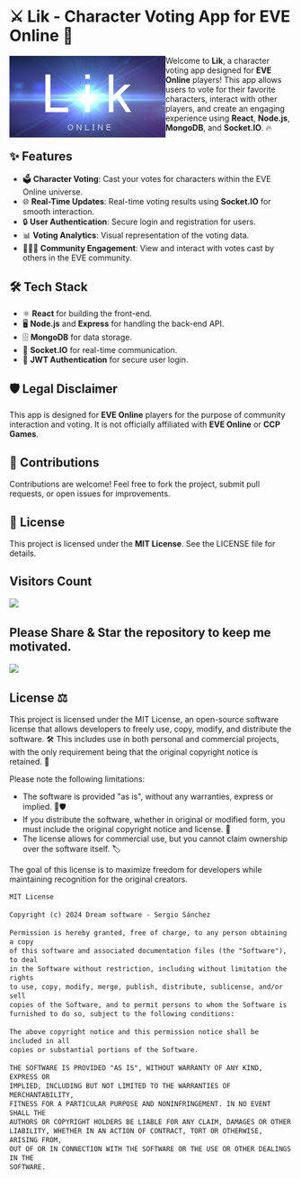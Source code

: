 # ⚔️ Lik - Character Voting App for EVE Online 🚀

<img width="auto" align="left" src="app/img/logo.png" />

Welcome to **Lik**, a character voting app designed for **EVE Online** players! This app allows users to vote for their favorite characters, interact with other players, and create an engaging experience using **React**, **Node.js**, **MongoDB**, and **Socket.IO**. 🔥

## ✨ Features  
- 🗳️ **Character Voting**: Cast your votes for characters within the EVE Online universe.
- 🌐 **Real-Time Updates**: Real-time voting results using **Socket.IO** for smooth interaction.
- 🔒 **User Authentication**: Secure login and registration for users.
- 📊 **Voting Analytics**: Visual representation of the voting data.
- 🧑‍🤝‍🧑 **Community Engagement**: View and interact with votes cast by others in the EVE community.

## 🛠️ Tech Stack  
- ⚛️ **React** for building the front-end.
- 🖥️ **Node.js** and **Express** for handling the back-end API.
- 🗄️ **MongoDB** for data storage.
- 🔌 **Socket.IO** for real-time communication.
- 🔑 **JWT Authentication** for secure user login.

## 🛡️ Legal Disclaimer  
This app is designed for **EVE Online** players for the purpose of community interaction and voting. It is not officially affiliated with **EVE Online** or **CCP Games**.

## 🤝 Contributions  
Contributions are welcome! Feel free to fork the project, submit pull requests, or open issues for improvements.  

## 📄 License  
This project is licensed under the **MIT License**. See the LICENSE file for details.  

## Visitors Count

<img width="auto" src="https://profile-counter.glitch.me/lik/count.svg" />

 
 ## Please Share & Star the repository to keep me motivated.
  <a href = "https://github.com/sergio11/lik/stargazers">
     <img src = "https://img.shields.io/github/stars/sergio11/lik" />
  </a>

## License ⚖️

This project is licensed under the MIT License, an open-source software license that allows developers to freely use, copy, modify, and distribute the software. 🛠️ This includes use in both personal and commercial projects, with the only requirement being that the original copyright notice is retained. 📄

Please note the following limitations:

- The software is provided "as is", without any warranties, express or implied. 🚫🛡️
- If you distribute the software, whether in original or modified form, you must include the original copyright notice and license. 📑
- The license allows for commercial use, but you cannot claim ownership over the software itself. 🏷️

The goal of this license is to maximize freedom for developers while maintaining recognition for the original creators.

```
MIT License

Copyright (c) 2024 Dream software - Sergio Sánchez 

Permission is hereby granted, free of charge, to any person obtaining a copy
of this software and associated documentation files (the "Software"), to deal
in the Software without restriction, including without limitation the rights
to use, copy, modify, merge, publish, distribute, sublicense, and/or sell
copies of the Software, and to permit persons to whom the Software is
furnished to do so, subject to the following conditions:

The above copyright notice and this permission notice shall be included in all
copies or substantial portions of the Software.

THE SOFTWARE IS PROVIDED "AS IS", WITHOUT WARRANTY OF ANY KIND, EXPRESS OR
IMPLIED, INCLUDING BUT NOT LIMITED TO THE WARRANTIES OF MERCHANTABILITY,
FITNESS FOR A PARTICULAR PURPOSE AND NONINFRINGEMENT. IN NO EVENT SHALL THE
AUTHORS OR COPYRIGHT HOLDERS BE LIABLE FOR ANY CLAIM, DAMAGES OR OTHER
LIABILITY, WHETHER IN AN ACTION OF CONTRACT, TORT OR OTHERWISE, ARISING FROM,
OUT OF OR IN CONNECTION WITH THE SOFTWARE OR THE USE OR OTHER DEALINGS IN THE
SOFTWARE.
```

